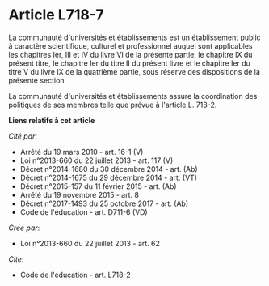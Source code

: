 # Article L718-7

La communauté d'universités et établissements est un établissement public à caractère scientifique, culturel et professionnel
auquel sont applicables les chapitres Ier, III et IV du livre VI de la présente partie, le chapitre IX du présent titre, le
chapitre Ier du titre II du présent livre et le chapitre Ier du titre V du livre IX de la quatrième partie, sous réserve des
dispositions de la présente section. 

La communauté d'universités et établissements assure la coordination des politiques de ses membres telle que prévue à
l'article L. 718-2.

**Liens relatifs à cet article**

_Cité par_:

  - Arrêté du 19 mars 2010 - art. 16-1 (V)
  - Loi n°2013-660 du 22 juillet 2013 - art. 117 (V)
  - Décret n°2014-1680 du 30 décembre 2014 - art. (Ab)
  - Décret n°2014-1675 du 29 décembre 2014 - art. (VT)
  - Décret n°2015-157 du 11 février 2015 - art. (Ab)
  - Arrêté du 19 novembre 2015 - art. 8
  - Décret n°2017-1493 du 25 octobre 2017 - art. (Ab)
  - Code de l'éducation - art. D711-6 (VD)

_Créé par_:

  - Loi n°2013-660 du 22 juillet 2013 - art. 62

_Cite_:

  - Code de l'éducation - art. L718-2
